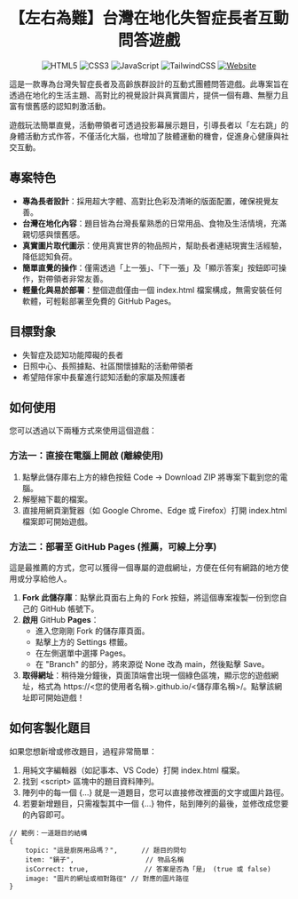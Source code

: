 <div align="center">

# **【左右為難】台灣在地化失智症長者互動問答遊戲**

![HTML5](https://img.shields.io/badge/HTML5-E34F26?style=for-the-badge&logo=html5&logoColor=white) 
![CSS3](https://img.shields.io/badge/CSS3-1572B6?style=for-the-badge&logo=css3&logoColor=white) 
![JavaScript](https://img.shields.io/badge/JavaScript-F7DF1E?style=for-the-badge&logo=javascript&logoColor=black) 
![TailwindCSS](https://img.shields.io/badge/Tailwind_CSS-38B2AC?style=for-the-badge&logo=tailwind-css&logoColor=white) 
[![Website](https://img.shields.io/badge/Website-blue?style=for-the-badge&logo=githubpages&logoColor=white)](https://hctsai1006.github.io/taiwan-dementia-quiz-game/)

</div>

這是一款專為台灣失智症長者及高齡族群設計的互動式團體問答遊戲。此專案旨在透過在地化的生活主題、高對比的視覺設計與真實圖片，提供一個有趣、無壓力且富有懷舊感的認知刺激活動。

遊戲玩法簡單直覺，活動帶領者可透過投影幕展示題目，引導長者以「左右跳」的身體活動方式作答，不僅活化大腦，也增加了肢體運動的機會，促進身心健康與社交互動。

## **專案特色**

* **專為長者設計**：採用超大字體、高對比色彩及清晰的版面配置，確保視覺友善。  
* **台灣在地化內容**：題目皆為台灣長輩熟悉的日常用品、食物及生活情境，充滿親切感與懷舊感。  
* **真實圖片取代圖示**：使用真實世界的物品照片，幫助長者連結現實生活經驗，降低認知負荷。  
* **簡單直覺的操作**：僅需透過「上一張」、「下一張」及「顯示答案」按鈕即可操作，對帶領者非常友善。  
* **輕量化與易於部署**：整個遊戲僅由一個 index.html 檔案構成，無需安裝任何軟體，可輕鬆部署至免費的 GitHub Pages。

## **目標對象**

* 失智症及認知功能障礙的長者  
* 日照中心、長照據點、社區關懷據點的活動帶領者  
* 希望陪伴家中長輩進行認知活動的家屬及照護者

## **如何使用**

您可以透過以下兩種方式來使用這個遊戲：

### **方法一：直接在電腦上開啟 (離線使用)**

1. 點擊此儲存庫右上方的綠色按鈕 Code \-\> Download ZIP 將專案下載到您的電腦。  
2. 解壓縮下載的檔案。  
3. 直接用網頁瀏覽器（如 Google Chrome、Edge 或 Firefox）打開 index.html 檔案即可開始遊戲。

### **方法二：部署至 GitHub Pages (推薦，可線上分享)**

這是最推薦的方式，您可以獲得一個專屬的遊戲網址，方便在任何有網路的地方使用或分享給他人。

1. **Fork 此儲存庫**：點擊此頁面右上角的 Fork 按鈕，將這個專案複製一份到您自己的 GitHub 帳號下。  
2. **啟用** GitHub **Pages**：  
   * 進入您剛剛 Fork 的儲存庫頁面。  
   * 點擊上方的 Settings 標籤。  
   * 在左側選單中選擇 Pages。  
   * 在 "Branch" 的部分，將來源從 None 改為 main，然後點擊 Save。  
3. **取得網址**：稍待幾分鐘後，頁面頂端會出現一個綠色區塊，顯示您的遊戲網址，格式為 https://\<您的使用者名稱\>.github.io/\<儲存庫名稱\>/。點擊該網址即可開始遊戲！

## **如何客製化題目**

如果您想新增或修改題目，過程非常簡單：

1. 用純文字編輯器（如記事本、VS Code）打開 index.html 檔案。  
2. 找到 \<script\> 區塊中的題目資料陣列。  
3. 陣列中的每一個 {...} 就是一道題目，您可以直接修改裡面的文字或圖片路徑。  
4. 若要新增題目，只需複製其中一個 {...} 物件，貼到陣列的最後，並修改成您要的內容即可。

```
// 範例：一道題目的結構
{   
    topic: "這是廚房用品嗎？",      // 題目的問句  
    item: "鍋子",                  // 物品名稱  
    isCorrect: true,              // 答案是否為「是」 (true 或 false)  
    image: "圖片的網址或相對路徑" // 對應的圖片路徑  
}
```
